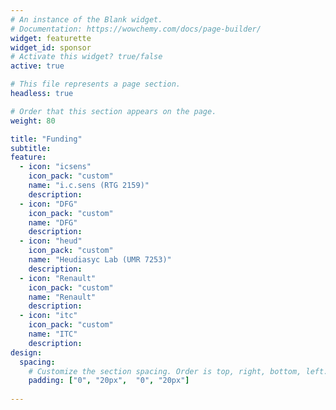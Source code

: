 ```yaml
---
# An instance of the Blank widget.
# Documentation: https://wowchemy.com/docs/page-builder/
widget: featurette
widget_id: sponsor
# Activate this widget? true/false
active: true

# This file represents a page section.
headless: true

# Order that this section appears on the page.
weight: 80

title: "Funding"
subtitle: 
feature:
  - icon: "icsens"
    icon_pack: "custom"
    name: "i.c.sens (RTG 2159)"
    description: 
  - icon: "DFG"
    icon_pack: "custom"
    name: "DFG"
    description:
  - icon: "heud"
    icon_pack: "custom"
    name: "Heudiasyc Lab (UMR 7253)"
    description:
  - icon: "Renault"
    icon_pack: "custom"
    name: "Renault"
    description:
  - icon: "itc"
    icon_pack: "custom"
    name: "ITC"
    description:
design:
  spacing:
    # Customize the section spacing. Order is top, right, bottom, left.
    padding: ["0", "20px",  "0", "20px"]
    
---
```

